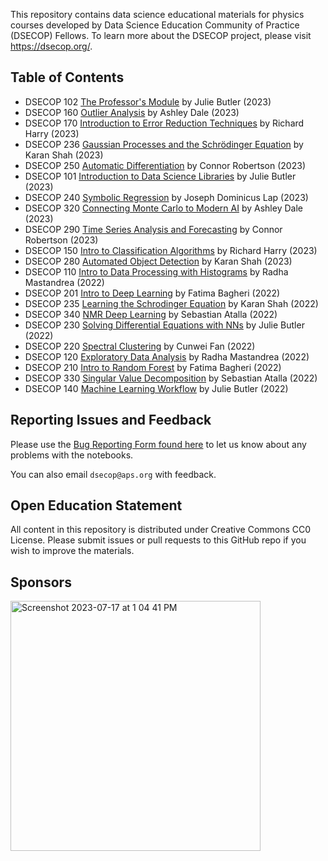 This repository contains data science educational materials for physics courses developed by Data Science Education Community of Practice (DSECOP) Fellows. To learn more about the DSECOP project, please visit https://dsecop.org/.

## Table of Contents

* DSECOP 102 [The Professor's Module](https://github.com/GDS-Education-Community-of-Practice/DSECOP/tree/main/The_Professors_Module) by Julie Butler (2023)
* DSECOP 160 [Outlier Analysis](https://github.com/GDS-Education-Community-of-Practice/DSECOP/tree/main/Outlier_Analysis) by Ashley Dale (2023)
* DSECOP 170 [Introduction to Error Reduction Techniques](https://github.com/GDS-Education-Community-of-Practice/DSECOP/tree/main/Intro_to_Error_Reduct_Tech) by Richard Harry (2023)
* DSECOP 236 [Gaussian Processes and the Schrödinger Equation](https://github.com/GDS-Education-Community-of-Practice/DSECOP/tree/main/Gaussian_Processes_and_Schrodinger_Equation) by Karan Shah (2023)
* DSECOP 250 [Automatic Differentiation](https://github.com/GDS-Education-Community-of-Practice/DSECOP/tree/main/Automatic_Differentiation) by Connor Robertson (2023)
* DSECOP 101 [Introduction to Data Science Libraries](https://github.com/GDS-Education-Community-of-Practice/DSECOP/tree/main/Intro_to_Data_Science_Libraries) by Julie Butler (2023)
* DSECOP 240 [Symbolic Regression](https://github.com/GDS-Education-Community-of-Practice/DSECOP/tree/main/Symbolic_Regression) by Joseph Dominicus Lap (2023)
* DSECOP 320 [Connecting Monte Carlo to Modern AI](https://github.com/GDS-Education-Community-of-Practice/DSECOP/tree/main/Connecting_MonteCarlo_to_ModernAI) by Ashley Dale (2023)
* DSECOP 290 [Time Series Analysis and Forecasting](https://github.com/GDS-Education-Community-of-Practice/DSECOP/tree/main/Time_Series_Analysis_and_Forecasting) by Connor Robertson (2023)
* DSECOP 150 [Intro to Classification Algorithms](https://github.com/GDS-Education-Community-of-Practice/DSECOP/tree/main/Intro_to_Classification_Algorithms) by Richard Harry (2023)
* DSECOP 280 [Automated Object Detection](https://github.com/GDS-Education-Community-of-Practice/DSECOP/tree/main/Automated_Object_Detection) by Karan Shah (2023)
* DSECOP 110 [Intro to Data Processing with Histograms](https://github.com/GDS-Education-Community-of-Practice/DSECOP/tree/main/Intro_to_Data_Processing_with_Histograms) by Radha Mastandrea (2022)
* DSECOP 201 [Intro to Deep Learning](https://github.com/GDS-Education-Community-of-Practice/DSECOP/tree/main/Intro_to_Deep_Learning) by Fatima Bagheri (2022)
* DSECOP 235 [Learning the Schrodinger Equation](https://github.com/GDS-Education-Community-of-Practice/DSECOP/tree/main/Learning_the_Schrodinger_Equation) by Karan Shah (2022)
* DSECOP 340 [NMR Deep Learning](https://github.com/GDS-Education-Community-of-Practice/DSECOP/tree/main/NMR_Deep_Learning) by Sebastian Atalla (2022)
* DSECOP 230 [Solving Differential Equations with NNs](https://github.com/GDS-Education-Community-of-Practice/DSECOP/tree/main/Solving_Differential_Equations_with_NNs) by Julie Butler (2022)
* DSECOP 220 [Spectral Clustering](https://github.com/GDS-Education-Community-of-Practice/DSECOP/tree/main/Spectral_Clustering) by Cunwei Fan (2022)
* DSECOP 120 [Exploratory Data Analysis](https://github.com/GDS-Education-Community-of-Practice/DSECOP/tree/main/Exploratory_Data_Analysis) by Radha Mastandrea (2022)
* DSECOP 210 [Intro to Random Forest](https://github.com/GDS-Education-Community-of-Practice/DSECOP/tree/main/Intro_to_Random_Forest) by Fatima Bagheri (2022)
* DSECOP 330 [Singular Value Decomposition](https://github.com/GDS-Education-Community-of-Practice/DSECOP/tree/main/Singular_Value_Decomposition) by Sebastian Atalla (2022)
* DSECOP 140 [Machine Learning Workflow](https://github.com/GDS-Education-Community-of-Practice/DSECOP/tree/main/Machine_Learning_Workflow) by Julie Butler (2022)

## Reporting Issues and Feedback

Please use the [Bug Reporting Form found here](https://github.com/GDS-Education-Community-of-Practice/DSECOP/issues/new/choose) to let us know about any problems with the notebooks.

You can also email `dsecop@aps.org` with feedback. 

## Open Education Statement
All content in this repository is distributed under Creative Commons CC0 License. Please submit issues or pull requests to this GitHub repo if you wish to improve the materials.

## Sponsors
<img width="400" alt="Screenshot 2023-07-17 at 1 04 41 PM" src="https://github.com/GDS-Education-Community-of-Practice/DSECOP/assets/8302673/94b2d28b-0030-4aa0-9f85-53eadfb560af">
